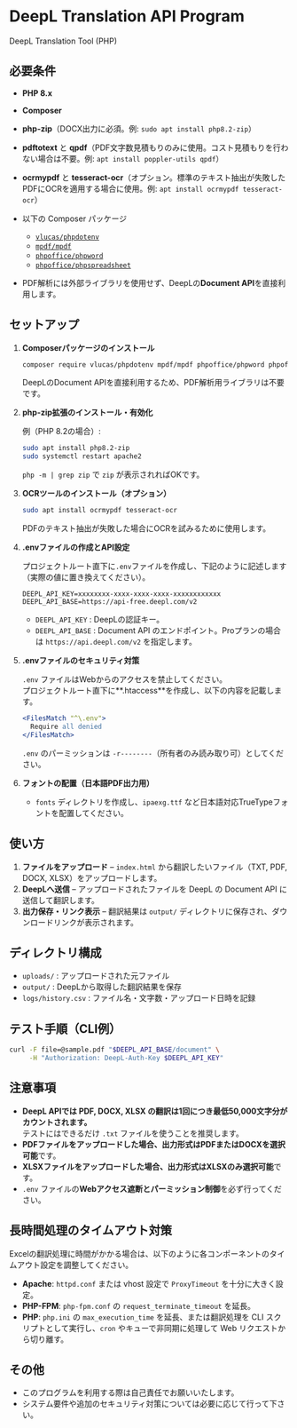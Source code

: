 # DeepL Translation API Program
DeepL Translation Tool (PHP)

## 必要条件

- **PHP 8.x**
- **Composer**
- **php-zip**（DOCX出力に必須。例: `sudo apt install php8.2-zip`）
- **pdftotext** と **qpdf**（PDF文字数見積もりのみに使用。コスト見積もりを行わない場合は不要。例: `apt install poppler-utils qpdf`）
- **ocrmypdf** と **tesseract-ocr**（オプション。標準のテキスト抽出が失敗したPDFにOCRを適用する場合に使用。例: `apt install ocrmypdf tesseract-ocr`）
- 以下の Composer パッケージ
    - [`vlucas/phpdotenv`](https://github.com/vlucas/phpdotenv)
    - [`mpdf/mpdf`](https://github.com/mpdf/mpdf)
    - [`phpoffice/phpword`](https://github.com/PHPOffice/PHPWord)
    - [`phpoffice/phpspreadsheet`](https://github.com/PHPOffice/PhpSpreadsheet)
    
- PDF解析には外部ライブラリを使用せず、DeepLの**Document API**を直接利用します。

## セットアップ

1. **Composerパッケージのインストール**

    ```bash
    composer require vlucas/phpdotenv mpdf/mpdf phpoffice/phpword phpoffice/phpspreadsheet
    ```

    DeepLのDocument APIを直接利用するため、PDF解析用ライブラリは不要です。

2. **php-zip拡張のインストール・有効化**

    例（PHP 8.2の場合）:

    ```bash
    sudo apt install php8.2-zip
    sudo systemctl restart apache2
    ```

    `php -m | grep zip` で `zip` が表示されればOKです。

3. **OCRツールのインストール（オプション）**

    ```bash
    sudo apt install ocrmypdf tesseract-ocr
    ```

    PDFのテキスト抽出が失敗した場合にOCRを試みるために使用します。

4. **.envファイルの作成とAPI設定**

    プロジェクトルート直下に`.env`ファイルを作成し、下記のように記述します（実際の値に置き換えてください）。

    ```
    DEEPL_API_KEY=xxxxxxxx-xxxx-xxxx-xxxx-xxxxxxxxxxxx
    DEEPL_API_BASE=https://api-free.deepl.com/v2
    ```

    - `DEEPL_API_KEY` : DeepLの認証キー。
    - `DEEPL_API_BASE` : Document API のエンドポイント。Proプランの場合は `https://api.deepl.com/v2` を指定します。

5. **.envファイルのセキュリティ対策**

    `.env` ファイルはWebからのアクセスを禁止してください。  
    プロジェクトルート直下に**.htaccess**を作成し、以下の内容を記載します。

    ```apache
    <FilesMatch "^\.env">
      Require all denied
    </FilesMatch>
    ```

    `.env` のパーミッションは `-r--------`（所有者のみ読み取り可）としてください。

6. **フォントの配置（日本語PDF出力用）**

    - `fonts` ディレクトリを作成し、`ipaexg.ttf` など日本語対応TrueTypeフォントを配置してください。

## 使い方

1. **ファイルをアップロード** – `index.html` から翻訳したいファイル（TXT, PDF, DOCX, XLSX）をアップロードします。
2. **DeepLへ送信** – アップロードされたファイルを DeepL の Document API に送信して翻訳します。
3. **出力保存・リンク表示** – 翻訳結果は `output/` ディレクトリに保存され、ダウンロードリンクが表示されます。

## ディレクトリ構成

- `uploads/` : アップロードされた元ファイル
- `output/` : DeepLから取得した翻訳結果を保存
- `logs/history.csv` : ファイル名・文字数・アップロード日時を記録

## テスト手順（CLI例）

```bash
curl -F file=@sample.pdf "$DEEPL_API_BASE/document" \
     -H "Authorization: DeepL-Auth-Key $DEEPL_API_KEY"
```

## 注意事項

- **DeepL APIでは PDF, DOCX, XLSX の翻訳は1回につき最低50,000文字分がカウントされます。**  
  テストにはできるだけ `.txt` ファイルを使うことを推奨します。
- **PDFファイルをアップロードした場合、出力形式はPDFまたはDOCXを選択可能**です。
- **XLSXファイルをアップロードした場合、出力形式はXLSXのみ選択可能**です。
- `.env` ファイルの**Webアクセス遮断とパーミッション制御**を必ず行ってください。

## 長時間処理のタイムアウト対策

Excelの翻訳処理に時間がかかる場合は、以下のように各コンポーネントのタイムアウト設定を調整してください。

- **Apache**: `httpd.conf` または vhost 設定で `ProxyTimeout` を十分に大きく設定。
- **PHP-FPM**: `php-fpm.conf` の `request_terminate_timeout` を延長。
- **PHP**: `php.ini` の `max_execution_time` を延長、または翻訳処理を CLI スクリプトとして実行し、`cron` やキューで非同期に処理して Web リクエストから切り離す。

## その他

- このプログラムを利用する際は自己責任でお願いいたします。
- システム要件や追加のセキュリティ対策については必要に応じて行って下さい。
